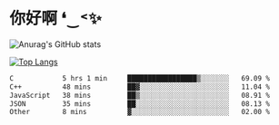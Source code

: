 # 你好啊 ❛‿˂✨

![Anurag's GitHub stats](https://github-readme-stats.vercel.app/api?username=ZombieFly&count_private=true&show_icons=true)

[![Top Langs](https://github-readme-stats.vercel.app/api/top-langs/?username=ZombieFly&layout=compact&count_private=true&hide=Ruby,makefile)](https://github.com/anuraghazra/github-readme-stats)

<!--START_SECTION:waka-->

```txt
C            5 hrs 1 min     █████████████████▒░░░░░░░   69.09 %
C++          48 mins         ██▓░░░░░░░░░░░░░░░░░░░░░░   11.04 %
JavaScript   38 mins         ██▒░░░░░░░░░░░░░░░░░░░░░░   08.91 %
JSON         35 mins         ██░░░░░░░░░░░░░░░░░░░░░░░   08.13 %
Other        8 mins          ▓░░░░░░░░░░░░░░░░░░░░░░░░   02.00 %
```

<!--END_SECTION:waka-->
